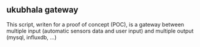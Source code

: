 
## ukubhala gateway 

This script, writen for a proof of concept (POC), is a gateway between multiple input (automatic sensors data and user input) and multiple output (mysql, influxdb, ...)

